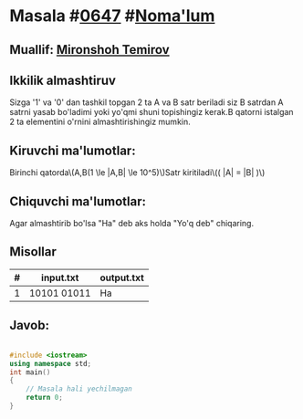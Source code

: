 
<h1>Masala #<a href="https://robocontest.uz/tasks/0647">0647</a> #<a href="https://robocontest.uz/tasks?category=1">Noma'lum</a></h1>
<h2> Muallif: <a href="https://robocontest.uz/profile/mironshoh951">Mironshoh Temirov</a></h2>
<h2>Ikkilik almashtiruv</h2>
<p>Sizga '1' va '0' dan tashkil topgan 2 ta A va B satr beriladi siz B satrdan A satrni yasab bo'ladimi yoki yo'qmi shuni topishingiz kerak.B qatorni istalgan 2 ta elementini o'rnini almashtirishingiz mumkin.</p>
<h2>Kiruvchi ma'lumotlar:</h2>
<p>Birinchi qatorda\(A,B(1 \le |A,B| \le 10^5)\)Satr kiritiladi\(( |A| = |B| )\)</p>
<h2>Chiquvchi ma'lumotlar:</h2>
<p>Agar almashtirib bo'lsa "Ha" deb aks holda "Yo'q deb" chiqaring.</p>
<h2>Misollar</h2>
<table>
    <thead>
        <tr>
            <th>#</th>
            <th>input.txt</th>
            <th>output.txt</th>
        </tr>
    </thead>
    <tbody>
            <tr>
                <td>1</td>
                <td>10101
01011</td>
                <td>Ha</td>
            </tr>
    </tbody>
    </table>
    
<h2>Javob:</h2>

######
```cpp
#include <iostream>
using namespace std;
int main()
{
    // Masala hali yechilmagan
    return 0;
}
```
